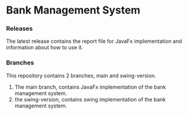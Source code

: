# Bank Management System

### Releases
The latest release contains the report file for JavaFx implementation and information about how to use it.

### Branches
This repository contains 2 branches, main and swing-version.
1. The main branch, contains JavaFx implementation of the bank management system.
2. the swing-version, contains swing implementation of the bank management system.

